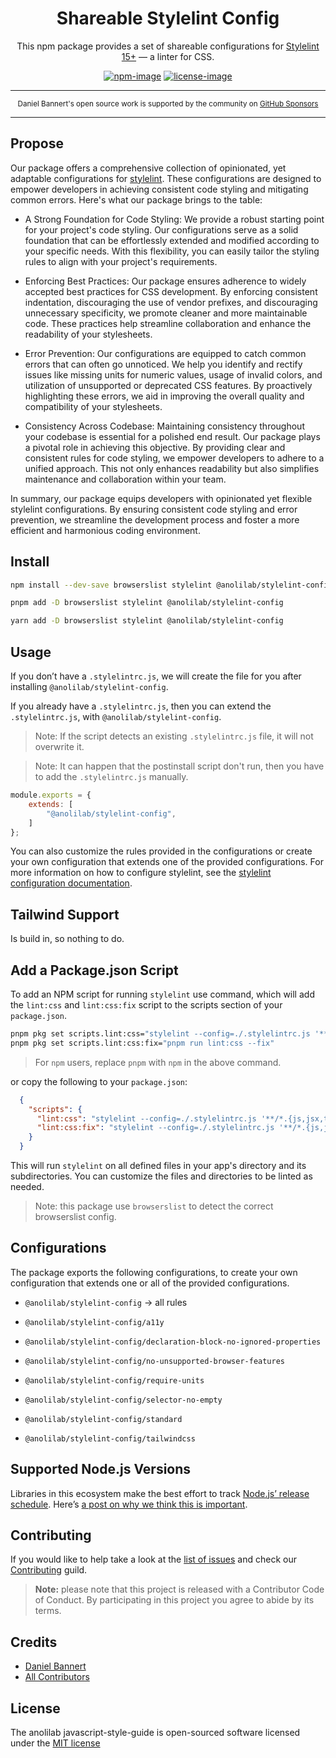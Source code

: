 <div align="center">

<h1>Shareable Stylelint Config</h1>

This npm package provides a set of shareable configurations for [Stylelint 15+](https://stylelint.io/) — a linter for CSS.

[![npm-image]][npm-url] [![license-image]][license-url]

</div>

---

<div align="center">
    <p>
        <sup>
            Daniel Bannert's open source work is supported by the community on <a href="https://github.com/sponsors/prisis">GitHub Sponsors</a>
        </sup>
    </p>
</div>

---

## Propose

Our package offers a comprehensive collection of opinionated, yet adaptable configurations for [stylelint](https://stylelint.io/).
These configurations are designed to empower developers in achieving consistent code styling and mitigating common errors. Here's what our package brings to the table:

- A Strong Foundation for Code Styling: We provide a robust starting point for your project's code styling. Our configurations serve as a solid foundation that can be effortlessly extended and modified according to your specific needs. With this flexibility, you can easily tailor the styling rules to align with your project's requirements.

- Enforcing Best Practices: Our package ensures adherence to widely accepted best practices for CSS development. By enforcing consistent indentation, discouraging the use of vendor prefixes, and discouraging unnecessary specificity, we promote cleaner and more maintainable code. These practices help streamline collaboration and enhance the readability of your stylesheets.

- Error Prevention: Our configurations are equipped to catch common errors that can often go unnoticed. We help you identify and rectify issues like missing units for numeric values, usage of invalid colors, and utilization of unsupported or deprecated CSS features. By proactively highlighting these errors, we aid in improving the overall quality and compatibility of your stylesheets.

- Consistency Across Codebase: Maintaining consistency throughout your codebase is essential for a polished end result. Our package plays a pivotal role in achieving this objective. By providing clear and consistent rules for code styling, we empower developers to adhere to a unified approach. This not only enhances readability but also simplifies maintenance and collaboration within your team.

In summary, our package equips developers with opinionated yet flexible stylelint configurations. By ensuring consistent code styling and error prevention, we streamline the development process and foster a more efficient and harmonious coding environment.

## Install

```bash
npm install --dev-save browserslist stylelint @anolilab/stylelint-config
```

```sh
pnpm add -D browserslist stylelint @anolilab/stylelint-config
```

```sh
yarn add -D browserslist stylelint @anolilab/stylelint-config
```

## Usage

If you don’t have a `.stylelintrc.js`, we will create the file for you after installing `@anolilab/stylelint-config`.

If you already have a `.stylelintrc.js`, then you can extend the `.stylelintrc.js`, with `@anolilab/stylelint-config`.

> Note: If the script detects an existing `.stylelintrc.js` file, it will not overwrite it.

> Note: It can happen that the postinstall script don't run, then you have to add the `.stylelintrc.js` manually.

```js
module.exports = {
    extends: [
        "@anolilab/stylelint-config",
    ]
};
```

You can also customize the rules provided in the configurations or create your own configuration that extends one of the provided configurations.
For more information on how to configure stylelint, see the [stylelint configuration documentation](https://stylelint.io/user-guide/configure).

## Tailwind Support

Is build in, so nothing to do.

## Add a Package.json Script

To add an NPM script for running `stylelint` use command, which will add the `lint:css` and `lint:css:fix` script to the scripts section of your `package.json`.

```sh
pnpm pkg set scripts.lint:css="stylelint --config=./.stylelintrc.js '**/*.{js,jsx,tsx,ts,less,css,scss,sass}'"
pnpm pkg set scripts.lint:css:fix="pnpm run lint:css --fix"
```

> For `npm` users, replace `pnpm` with `npm` in the above command.

or copy the following to your `package.json`:

```json
  {
    "scripts": {
      "lint:css": "stylelint --config=./.stylelintrc.js '**/*.{js,jsx,tsx,ts,less,css,scss,sass}'",
      "lint:css:fix": "stylelint --config=./.stylelintrc.js '**/*.{js,jsx,tsx,ts,less,css,scss,sass}' --fix"
    }
  }
```

This will run `stylelint` on all defined files in your app's directory and its subdirectories.
You can customize the files and directories to be linted as needed.

> Note: this package use `browserslist` to detect the correct browserslist config.

## Configurations

The package exports the following configurations, to create your own configuration that extends one or all of the provided configurations.

- `@anolilab/stylelint-config` -> all rules


- `@anolilab/stylelint-config/a11y`
- `@anolilab/stylelint-config/declaration-block-no-ignored-properties`
- `@anolilab/stylelint-config/no-unsupported-browser-features`
- `@anolilab/stylelint-config/require-units`
- `@anolilab/stylelint-config/selector-no-empty`
- `@anolilab/stylelint-config/standard`
- `@anolilab/stylelint-config/tailwindcss`

## Supported Node.js Versions

Libraries in this ecosystem make the best effort to track
[Node.js’ release schedule](https://nodejs.org/en/about/releases/). Here’s [a
post on why we think this is important](https://medium.com/the-node-js-collection/maintainers-should-consider-following-node-js-release-schedule-ab08ed4de71a).

Contributing
------------

If you would like to help take a look at the [list of issues](https://github.com/anolilab/javascript-style-guide/issues) and check our [Contributing](.github/CONTRIBUTING.md) guild.

> **Note:** please note that this project is released with a Contributor Code of Conduct. By participating in this project you agree to abide by its terms.

Credits
-------------

- [Daniel Bannert](https://github.com/prisis)
- [All Contributors](https://github.com/anolilab/javascript-style-guide/graphs/contributors)

License
-------------

The anolilab javascript-style-guide is open-sourced software licensed under the [MIT license](https://opensource.org/licenses/MIT)

[license-image]: https://img.shields.io/npm/l/@anolilab/stylelint-config?color=blueviolet&style=for-the-badge
[license-url]: LICENSE.md "license"
[npm-image]: https://img.shields.io/npm/v/@anolilab/stylelint-config/latest.svg?style=for-the-badge&logo=npm
[npm-url]: https://www.npmjs.com/package/@anolilab/stylelint-config/v/latest "npm"
